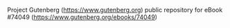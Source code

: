 Project Gutenberg (https://www.gutenberg.org) public repository for eBook #74049 (https://www.gutenberg.org/ebooks/74049)
